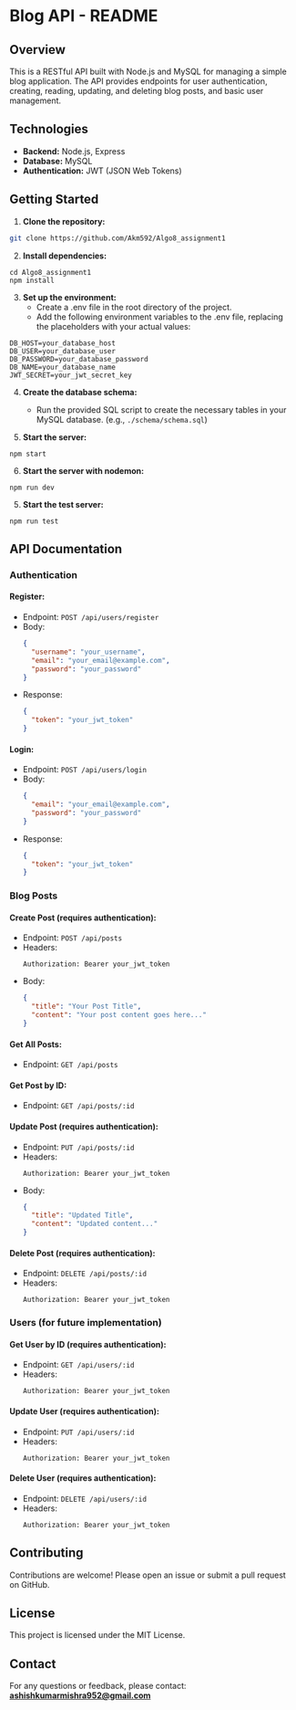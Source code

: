 # Blog API - README

## Overview

This is a RESTful API built with Node.js and MySQL for managing a simple blog application. The API provides endpoints for user authentication, creating, reading, updating, and deleting blog posts, and basic user management.

## Technologies

- **Backend:** Node.js, Express
- **Database:** MySQL
- **Authentication:** JWT (JSON Web Tokens)

## Getting Started

1. **Clone the repository:**

```bash
git clone https://github.com/Akm592/Algo8_assignment1
```

2. **Install dependencies:**

```
cd Algo8_assignment1
npm install
```

3. **Set up the environment:**
   - Create a .env file in the root directory of the project.
   - Add the following environment variables to the .env file, replacing the placeholders with your actual values:

```
DB_HOST=your_database_host
DB_USER=your_database_user
DB_PASSWORD=your_database_password
DB_NAME=your_database_name
JWT_SECRET=your_jwt_secret_key
```

4. **Create the database schema:**
   - Run the provided SQL script to create the necessary tables in your MySQL database. (e.g., `./schema/schema.sql`)

5. **Start the server:**

```
npm start
```

6. **Start the server with nodemon:**

```
npm run dev
```
5. **Start the test server:**

```
npm run test
```

## API Documentation

### Authentication

#### Register:

- Endpoint: `POST /api/users/register`
- Body:
  ```json
  {
    "username": "your_username",
    "email": "your_email@example.com",
    "password": "your_password"
  }
  ```
- Response:
  ```json
  {
    "token": "your_jwt_token"
  }
  ```

#### Login:

- Endpoint: `POST /api/users/login`
- Body:
  ```json
  {
    "email": "your_email@example.com",
    "password": "your_password"
  }
  ```
- Response:
  ```json
  {
    "token": "your_jwt_token"
  }
  ```

### Blog Posts

#### Create Post (requires authentication):

- Endpoint: `POST /api/posts`
- Headers:
  ```
  Authorization: Bearer your_jwt_token
  ```
- Body:
  ```json
  {
    "title": "Your Post Title",
    "content": "Your post content goes here..."
  }
  ```

#### Get All Posts:

- Endpoint: `GET /api/posts`

#### Get Post by ID:

- Endpoint: `GET /api/posts/:id`

#### Update Post (requires authentication):

- Endpoint: `PUT /api/posts/:id`
- Headers:
  ```
  Authorization: Bearer your_jwt_token
  ```
- Body:
  ```json
  {
    "title": "Updated Title",
    "content": "Updated content..."
  }
  ```

#### Delete Post (requires authentication):

- Endpoint: `DELETE /api/posts/:id`
- Headers:
  ```
  Authorization: Bearer your_jwt_token
  ```

### Users (for future implementation)

#### Get User by ID (requires authentication):

- Endpoint: `GET /api/users/:id`
- Headers:
  ```
  Authorization: Bearer your_jwt_token
  ```

#### Update User (requires authentication):

- Endpoint: `PUT /api/users/:id`
- Headers:
  ```
  Authorization: Bearer your_jwt_token
  ```

#### Delete User (requires authentication):

- Endpoint: `DELETE /api/users/:id`
- Headers:
  ```
  Authorization: Bearer your_jwt_token
  ```

## Contributing

Contributions are welcome! Please open an issue or submit a pull request on GitHub.

## License

This project is licensed under the MIT License.

## Contact

For any questions or feedback, please contact: **ashishkumarmishra952@gmail.com**

